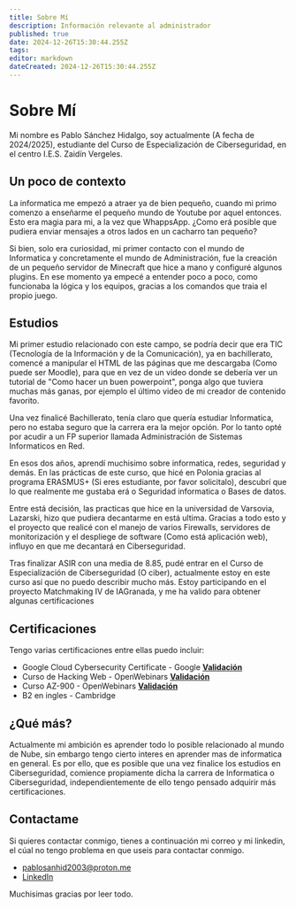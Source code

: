 ```yaml
---
title: Sobre Mí
description: Información relevante al administrador
published: true
date: 2024-12-26T15:30:44.255Z
tags: 
editor: markdown
dateCreated: 2024-12-26T15:30:44.255Z
---
```


# Sobre Mí
Mi nombre es Pablo Sánchez Hidalgo, soy actualmente (A fecha de 2024/2025), estudiante del Curso de Especialización de Ciberseguridad, en el centro I.E.S. Zaidín Vergeles.

## Un poco de contexto
La informatica me empezó a atraer ya de bien pequeño, cuando mi primo comenzo a enseñarme el pequeño mundo de Youtube por aquel entonces. Esto era magia para mi, a la vez que WhappsApp. ¿Como erá posible que pudiera enviar mensajes a otros lados en un cacharro tan pequeño?

Si bien, solo era curiosidad, mi primer contacto con el mundo de Informatica y concretamente el mundo de Administración, fue la creación de un pequeño servidor de Minecraft que hice a mano y configuré algunos plugins. En ese momento ya empecé a entender poco a poco, como funcionaba la lógica y los equipos, gracias a los comandos que traia el propio juego.

## Estudios
Mi primer estudio relacionado con este campo, se podría decir que era TIC (Tecnología de la Información y de la Comunicación), ya en bachillerato, comencé a manipular el HTML de las páginas que me descargaba (Como puede ser Moodle), para que en vez de un video donde se debería ver un tutorial de "Como hacer un buen powerpoint", ponga algo que tuviera muchas más ganas, por ejemplo el último video de mi creador de contenido favorito. 

Una vez finalicé Bachillerato, tenía claro que quería estudiar Informatica, pero no estaba seguro que la carrera era la mejor opción. Por lo tanto opté por acudir a un FP superior llamada Administración de Sistemas Informaticos en Red.

En esos dos años, aprendí muchisimo sobre informatica, redes, seguridad y demás. En las prácticas de este curso, que hicé en Polonia gracias al programa ERASMUS+ (Si eres estudiante, por favor solicitalo), descubrí que lo que realmente me gustaba erá o Seguridad informatica o Bases de datos.

Entre está decisión, las practicas que hice en la universidad de Varsovia, Lazarski, hizo que pudiera decantarme en está ultima. Gracias a todo esto y el proyecto que realicé con el manejo de varios Firewalls, servidores de monitorización y el despliege de software (Como está aplicación web), influyo en que me decantará en Ciberseguridad.

Tras finalizar ASIR con una media de 8.85, pudé entrar en el Curso de Especialización de Ciberseguridad (O ciber), actualmente estoy en este curso así que no puedo describir mucho más. Estoy participando en el proyecto Matchmaking IV de IAGranada, y me ha valido para obtener algunas certificaciones

## Certificaciones 
Tengo varias certificaciones entre ellas puedo incluir:
- Google Cloud Cybersecurity Certificate - Google **[Validación](https://www.credly.com/badges/4ccc3bf0-ec63-4c0b-8cc5-da722e35a8c3/linked_in_profile)**
- Curso de Hacking Web - OpenWebinars **[Validación](https://openwebinars.net/cert/X3Xj)**
- Curso AZ-900 - OpenWebinars **[Validación](https://openwebinars.net/cert/X3Xj)**
- B2 en ingles - Cambridge

## ¿Qué más?
Actualmente mi ambición es aprender todo lo posible relacionado al mundo de Nube, sin embargo tengo cierto interes en aprender mas de informatica en general. Es por ello, que es posible que una vez finalice los estudios en Ciberseguridad, comience propiamente dicha la carrera de Informatica o Ciberseguridad, independientemente de ello tengo pensado adquirir más certificaciones.
## Contactame
Si quieres contactar conmigo, tienes a continuación mi correo y mi linkedin, el cúal no tengo problema en que useis para contactar conmigo.
- pablosanhid2003@proton.me
- [LinkedIn](https://www.linkedin.com/in/pablosanchezhidalgo)

Muchisimas gracias por leer todo.
